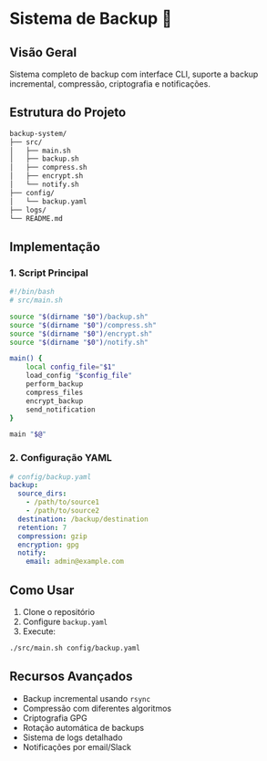 # Sistema de Backup 💾

## Visão Geral
Sistema completo de backup com interface CLI, suporte a backup incremental, compressão, criptografia e notificações.

## Estrutura do Projeto
```bash
backup-system/
├── src/
│   ├── main.sh
│   ├── backup.sh
│   ├── compress.sh
│   ├── encrypt.sh
│   └── notify.sh
├── config/
│   └── backup.yaml
├── logs/
└── README.md
```

## Implementação

### 1. Script Principal
```bash
#!/bin/bash
# src/main.sh

source "$(dirname "$0")/backup.sh"
source "$(dirname "$0")/compress.sh"
source "$(dirname "$0")/encrypt.sh"
source "$(dirname "$0")/notify.sh"

main() {
    local config_file="$1"
    load_config "$config_file"
    perform_backup
    compress_files
    encrypt_backup
    send_notification
}

main "$@"
```

### 2. Configuração YAML
```yaml
# config/backup.yaml
backup:
  source_dirs:
    - /path/to/source1
    - /path/to/source2
  destination: /backup/destination
  retention: 7
  compression: gzip
  encryption: gpg
  notify:
    email: admin@example.com
```

## Como Usar

1. Clone o repositório
2. Configure `backup.yaml`
3. Execute:
```bash
./src/main.sh config/backup.yaml
```

## Recursos Avançados

- Backup incremental usando `rsync`
- Compressão com diferentes algoritmos
- Criptografia GPG
- Rotação automática de backups
- Sistema de logs detalhado
- Notificações por email/Slack